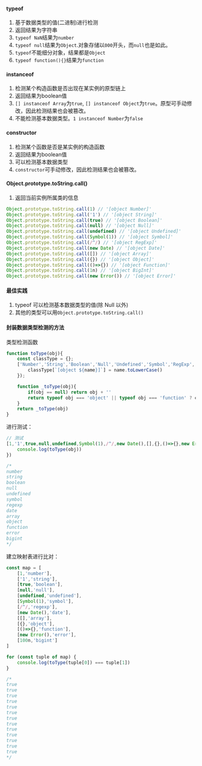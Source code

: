 
#### typeof

1. 基于数据类型的值(二进制)进行检测
2. 返回结果为字符串
3. `typeof NaN`结果为`number`
4. `typeof null`结果为`Object`.对象存储以`000`开头，而`null`也是如此。
5. `typeof`不能细分对象，结果都是`Object`
6. `typeof function(){}`结果为`function`

#### instanceof 

 1. 检测某个构造函数是否出现在某实例的原型链上
 2. 返回结果为boolean值
 3. `[] instanceof Array`为`true`, `[] instanceof Object`为`true`。原型可手动修改，因此检测结果也会被篡改。
 4. 不能检测基本数据类型。`1 instanceof Number`为`false`

#### constructor

1. 检测某个函数是否是某实例的构造函数
2. 返回结果为boolean值
3. 可以检测基本数据类型
4. `constructor`可手动修改，因此检测结果也会被篡改。

#### Object.prototype.toString.call()

1. 返回当前实例所属类的信息

```javascript
Object.prototype.toString.call(1) // '[object Number]'
Object.prototype.toString.call('1') // '[object String]'
Object.prototype.toString.call(true) // '[object Boolean]'
Object.prototype.toString.call(null) // '[object Null]'
Object.prototype.toString.call(undefined) // '[object Undefined]'
Object.prototype.toString.call(Symbol(1)) // '[object Symbol]'
Object.prototype.toString.call(/^/) // '[object RegExp]'
Object.prototype.toString.call(new Date) // '[object Date]'
Object.prototype.toString.call([]) // '[object Array]'
Object.prototype.toString.call({}) // '[object Object]'
Object.prototype.toString.call(()=>{}) // '[object Function]'
Object.prototype.toString.call(1n) // '[object BigInt]'
Object.prototype.toString.call(new Error()) // '[object Error]'
```

#### 最佳实践

1. typeof 可以检测基本数据类型的值(除 Null 以外)
2. 其他的类型可以用`Object.prototype.toString.call()`

#### 封装数据类型检测的方法

类型检测函数
```javascript
function toType(obj){
    const classType = {};
    ['Number','String','Boolean','Null','Undefined','Symbol','RegExp','Date','Array','Object','Function','Error','BigInt'].forEach(name => {
        classType[`[object ${name}]`] = name.toLowerCase()
    });

    function _toType(obj){
        if(obj == null) return obj + ''
        return typeof obj === 'object' || typeof obj === 'function' ? classType[toString.call(obj)] || 'object' : typeof obj
    }
    return _toType(obj)
}
```

进行测试：
```javascript
// 测试
[1,'1',true,null,undefined,Symbol(1),/^/,new Date(),[],{},()=>{},new Error(),100n].forEach(obj => {
    console.log(toType(obj))
})

/*
number
string
boolean
null
undefined
symbol
regexp
date
array
object
function
error
bigint
*/
```

建立映射表进行比对：
```javascript
const map = [
    [1,'number'],
    ['1','string'],
    [true,'boolean'],
    [null,'null'],
    [undefined,'undefined'],
    [Symbol(1),'symbol'],
    [/^/,'regexp'],
    [new Date(),'date'],
    [[],'array'],
    [{},'object'],
    [()=>{},'function'],
    [new Error(),'error'],
    [100n,'bigint']
]

for (const tuple of map) {
    console.log(toType(tuple[0]) === tuple[1])
}

/*
true
true
true
true
true
true
true
true
true
true
true
true
true
*/
```

